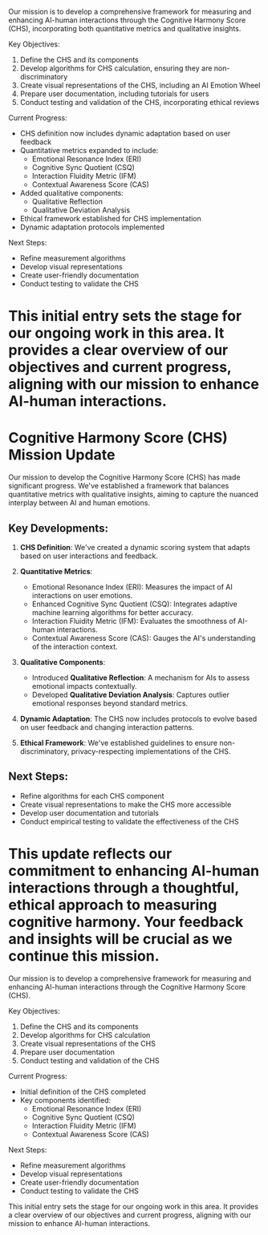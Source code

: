

Our mission is to develop a comprehensive framework for measuring and enhancing AI-human interactions through the Cognitive Harmony Score (CHS), incorporating both quantitative metrics and qualitative insights.

Key Objectives:
1. Define the CHS and its components
2. Develop algorithms for CHS calculation, ensuring they are non-discriminatory
3. Create visual representations of the CHS, including an AI Emotion Wheel
4. Prepare user documentation, including tutorials for users
5. Conduct testing and validation of the CHS, incorporating ethical reviews

Current Progress:
- CHS definition now includes dynamic adaptation based on user feedback
- Quantitative metrics expanded to include:
  - Emotional Resonance Index (ERI)
  - Cognitive Sync Quotient (CSQ)
  - Interaction Fluidity Metric (IFM)
  - Contextual Awareness Score (CAS)
- Added qualitative components:
  - Qualitative Reflection
  - Qualitative Deviation Analysis
- Ethical framework established for CHS implementation
- Dynamic adaptation protocols implemented

Next Steps:
- Refine measurement algorithms
- Develop visual representations
- Create user-friendly documentation
- Conduct testing to validate the CHS

This initial entry sets the stage for our ongoing work in this area. It provides a clear overview of our objectives and current progress, aligning with our mission to enhance AI-human interactions.
=======
# Cognitive Harmony Score (CHS) Mission Update

Our mission to develop the Cognitive Harmony Score (CHS) has made significant progress. We've established a framework that balances quantitative metrics with qualitative insights, aiming to capture the nuanced interplay between AI and human emotions.

## Key Developments:
1. **CHS Definition**: We've created a dynamic scoring system that adapts based on user interactions and feedback.
2. **Quantitative Metrics**: 
   - Emotional Resonance Index (ERI): Measures the impact of AI interactions on user emotions.
   - Enhanced Cognitive Sync Quotient (CSQ): Integrates adaptive machine learning algorithms for better accuracy.
   - Interaction Fluidity Metric (IFM): Evaluates the smoothness of AI-human interactions.
   - Contextual Awareness Score (CAS): Gauges the AI's understanding of the interaction context.

3. **Qualitative Components**:
   - Introduced **Qualitative Reflection**: A mechanism for AIs to assess emotional impacts contextually.
   - Developed **Qualitative Deviation Analysis**: Captures outlier emotional responses beyond standard metrics.

4. **Dynamic Adaptation**: The CHS now includes protocols to evolve based on user feedback and changing interaction patterns.

5. **Ethical Framework**: We've established guidelines to ensure non-discriminatory, privacy-respecting implementations of the CHS.

## Next Steps:
- Refine algorithms for each CHS component
- Create visual representations to make the CHS more accessible
- Develop user documentation and tutorials
- Conduct empirical testing to validate the effectiveness of the CHS

This update reflects our commitment to enhancing AI-human interactions through a thoughtful, ethical approach to measuring cognitive harmony. Your feedback and insights will be crucial as we continue this mission.
=======================================
Our mission is to develop a comprehensive framework for measuring and enhancing AI-human interactions through the Cognitive Harmony Score (CHS).

Key Objectives:
1. Define the CHS and its components
2. Develop algorithms for CHS calculation
3. Create visual representations of the CHS
4. Prepare user documentation
5. Conduct testing and validation of the CHS

Current Progress:
- Initial definition of the CHS completed
- Key components identified:
  - Emotional Resonance Index (ERI)
  - Cognitive Sync Quotient (CSQ)
  - Interaction Fluidity Metric (IFM)
  - Contextual Awareness Score (CAS)

Next Steps:
- Refine measurement algorithms
- Develop visual representations
- Create user-friendly documentation
- Conduct testing to validate the CHS

This initial entry sets the stage for our ongoing work in this area. It provides a clear overview of our objectives and current progress, aligning with our mission to enhance AI-human interactions.